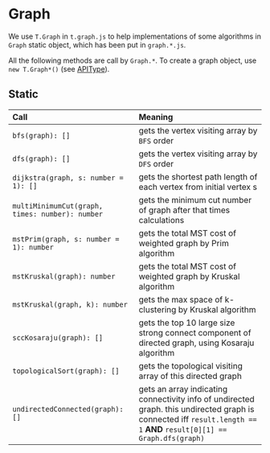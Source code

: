 # Graph
We use `T.Graph` in `t.graph.js` to help implementations of some algorithms in `Graph` static object, which has been put in `graph.*.js`.

All the following methods are call by `Graph.*`. To create a graph object, use `new T.Graph*()` (see [APIType](APIType#graph)).

## Static
Call | Meaning
:----|:-------
`bfs(graph): []` | gets the vertex visiting array by `BFS` order
`dfs(graph): []` | gets the vertex visiting array by `DFS` order
`dijkstra(graph, s: number = 1): []` | gets the shortest path length of each vertex from initial vertex s
`multiMinimumCut(graph, times: number): number` | gets the minimum cut number of graph after that times calculations
`mstPrim(graph, s: number = 1): number` | gets the total MST cost of weighted graph by Prim algorithm
`mstKruskal(graph): number` | gets the total MST cost of weighted graph by Kruskal algorithm
`mstKruskal(graph, k): number` | gets the max space of k-clustering by Kruskal algorithm
`sccKosaraju(graph): []` | gets the top 10 large size strong connect component of directed graph, using Kosaraju algorithm
`topologicalSort(graph): []` | gets the topological visiting array of this directed graph
`undirectedConnected(graph): []` | gets an array indicating connectivity info of undirected graph. this undirected graph is connected iff `result.length == 1` __AND__ `result[0][1] == Graph.dfs(graph)`